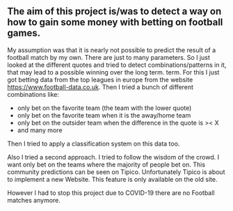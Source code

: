 ## The aim of this project is/was to detect a way on how to gain some money with betting on football games. 

My assumption was that it is nearly not possible to predict the result of a football match by my own. There are just to many parameters. 
So I just looked at the different quotes and tried to detect combinations/patterns in it, that may lead to a possible winning over the long term. 
term. 
For this I just got betting data from the top leagues in europe from the website https://www.football-data.co.uk.
Then I tried a bunch of different combinations like: 
  - only bet on the favorite team (the team with the lower quote) 
  - only bet on the favorite team when it is the away/home team 
  - only bet on the outsider team when the difference in the quote is >< X 
  - and many more 
  
Then I tried to apply a classification system on this data too. 

Also I tried a second approach. I tried to follow the wisdom of the crowd. I want only bet on the teams where the majority of people bet on. 
This community predictions can be seen on Tipico. Unfortunately Tipico is about to implement a new Website. This feature is only available on the old site. 

However I had to stop this project due to COVID-19 there are no Football matches anymore.
